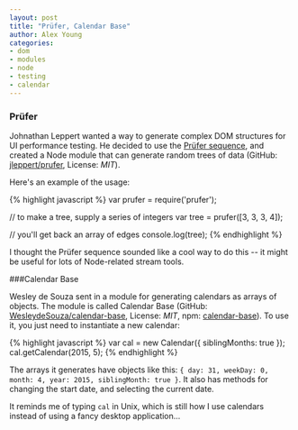 ```yaml
---
layout: post
title: "Prüfer, Calendar Base"
author: Alex Young
categories:
- dom
- modules
- node
- testing
- calendar
---
```


### Prüfer

Johnathan Leppert wanted a way to generate complex DOM structures for UI performance testing.  He decided to use the [Prüfer sequence](http://en.wikipedia.org/wiki/Pr%C3%BCfer_sequence), and created a Node module that can generate random trees of data (GitHub: [jleppert/prufer](https://github.com/jleppert/prufer), License: _MIT_).

Here's an example of the usage:

{% highlight javascript %}
var prufer = require('prufer');

// to make a tree, supply a series of integers
var tree = prufer([3, 3, 3, 4]);

// you'll get back an array of edges
console.log(tree);
{% endhighlight %}

I thought the Prüfer sequence sounded like a cool way to do this -- it might be useful for lots of Node-related stream tools.

###Calendar Base

Wesley de Souza sent in a module for generating calendars as arrays of objects.  The module is called Calendar Base (GitHub: [WesleydeSouza/calendar-base](https://github.com/WesleydeSouza/calendar-base), License: _MIT_, npm: [calendar-base](https://www.npmjs.com/package/calendar-base)).  To use it, you just need to instantiate a new calendar:

{% highlight javascript %}
var cal = new Calendar({ siblingMonths: true });
cal.getCalendar(2015, 5);
{% endhighlight %}

The arrays it generates have objects like this: `{ day: 31, weekDay: 0, month: 4, year: 2015, siblingMonth: true }`.  It also has methods for changing the start date, and selecting the current date.

It reminds me of typing `cal` in Unix, which is still how I use calendars instead of using a fancy desktop application...

